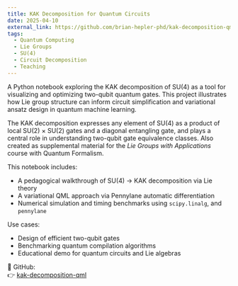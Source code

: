 ```yaml
---
title: KAK Decomposition for Quantum Circuits
date: 2025-04-10
external_link: https://github.com/brian-hepler-phd/kak-decomposition-qml
tags:
  - Quantum Computing
  - Lie Groups
  - SU(4)
  - Circuit Decomposition
  - Teaching
---
```


A Python notebook exploring the KAK decomposition of SU(4) as a tool for visualizing and optimizing two-qubit quantum gates. This project illustrates how Lie group structure can inform circuit simplification and variational ansatz design in quantum machine learning.

<!--more-->

The KAK decomposition expresses any element of SU(4) as a product of local SU(2) × SU(2) gates and a diagonal entangling gate, and plays a central role in understanding two-qubit gate equivalence classes. Also created as supplemental material for the *Lie Groups with Applications* course with Quantum Formalism. 

This notebook includes:

- A pedagogical walkthrough of SU(4) → KAK decomposition via Lie theory
- A variational QML approach via Pennylane automatic differentiation
- Numerical simulation and timing benchmarks using `scipy.linalg`, and `pennylane`

Use cases:

- Design of efficient two-qubit gates
- Benchmarking quantum compilation algorithms
- Educational demo for quantum circuits and Lie algebras

📂 GitHub:  
👉 [kak-decomposition-qml](https://github.com/brian-hepler-phd/kak-decomposition-qml)